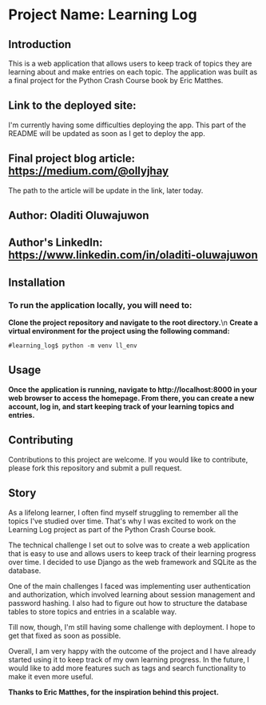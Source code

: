 # Project Name: Learning Log
## Introduction
This is a web application that allows users to keep track of topics they are learning about and make entries on each topic. The application was built as a final project for the Python Crash Course book by Eric Matthes.

## Link to the deployed site:
I'm currently having some difficulties deploying the app. This part of the README will be updated as soon as I get to deploy the app.

## Final project blog article: https://medium.com/@ollyjhay
The path to the article will be update in the link, later today.

## Author: Oladiti Oluwajuwon

## Author's LinkedIn: https://www.linkedin.com/in/oladiti-oluwajuwon

## Installation
### To run the application locally, you will need to:

**Clone the project repository and navigate to the root directory.**\n
**Create a virtual environment for the project using the following command:**

`#learning_log$ python -m venv ll_env`

## Usage
**Once the application is running, navigate to http://localhost:8000 in your web browser to access the homepage. From there, you can create a new account, log in, and start keeping track of your learning topics and entries.**

## Contributing
Contributions to this project are welcome. If you would like to contribute, please fork this repository and submit a pull request.


## Story
As a lifelong learner, I often find myself struggling to remember all the topics I've studied over time. That's why I was excited to work on the Learning Log project as part of the Python Crash Course book.

The technical challenge I set out to solve was to create a web application that is easy to use and allows users to keep track of their learning progress over time. I decided to use Django as the web framework and SQLite as the database.

One of the main challenges I faced was implementing user authentication and authorization, which involved learning about session management and password hashing. I also had to figure out how to structure the database tables to store topics and entries in a scalable way.

Till now, though, I'm still having some challenge with deployment. I hope to get that fixed as soon as possible.

Overall, I am very happy with the outcome of the project and I have already started using it to keep track of my own learning progress. In the future, I would like to add more features such as tags and search functionality to make it even more useful.

**Thanks to Eric Matthes, for the inspiration behind this project.**
